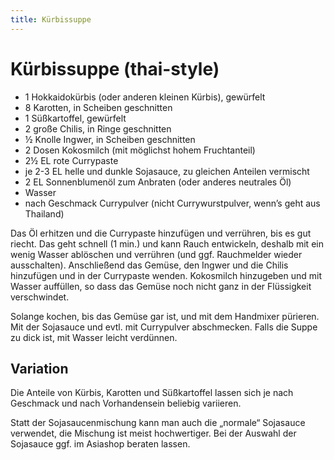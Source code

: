 ```yaml
---
title: Kürbissuppe
---
```

# Kürbissuppe (thai-style)

* 1 Hokkaidokürbis (oder anderen kleinen Kürbis), gewürfelt
* 8 Karotten, in Scheiben geschnitten
* 1 Süßkartoffel, gewürfelt
* 2 große Chilis, in Ringe geschnitten
* ½ Knolle Ingwer, in Scheiben geschnitten
* 2 Dosen Kokosmilch (mit möglichst hohem Fruchtanteil)
* 2½ EL rote Currypaste 
* je 2-3 EL helle und dunkle Sojasauce, zu gleichen Anteilen vermischt
* 2 EL Sonnenblumenöl zum Anbraten (oder anderes neutrales Öl)
* Wasser
* nach Geschmack Currypulver (nicht Currywurstpulver, wenn’s geht aus Thailand)

Das Öl erhitzen und die Currypaste hinzufügen und verrühren, bis es gut riecht.
Das geht schnell (1 min.) und kann Rauch entwickeln, deshalb mit ein wenig Wasser
ablöschen und verrühren (und ggf. Rauchmelder wieder ausschalten). Anschließend das Gemüse,
den Ingwer und die Chilis hinzufügen und in der Currypaste wenden. Kokosmilch hinzugeben
und mit Wasser auffüllen, so dass das Gemüse noch nicht ganz in der Flüssigkeit
verschwindet.

Solange kochen, bis das Gemüse gar ist, und mit dem Handmixer pürieren. Mit der Sojasauce
und evtl. mit Currypulver abschmecken. Falls die Suppe zu dick ist, mit Wasser leicht
verdünnen.

## Variation
Die Anteile von Kürbis, Karotten und Süßkartoffel lassen sich je nach Geschmack und nach
Vorhandensein beliebig variieren.

Statt der Sojasaucenmischung kann man auch die „normale“ Sojasauce verwendet, die Mischung
ist meist hochwertiger. Bei der Auswahl der Sojasauce ggf. im Asiashop beraten lassen.
